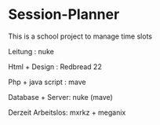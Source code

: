# Session-Planner

This is a school project to manage time slots

Leitung : nuke

Html + Design : Redbread 22

Php + java script : mave

Database + Server: nuke (mave)

Derzeit Arbeitslos: mxrkz + meganix



